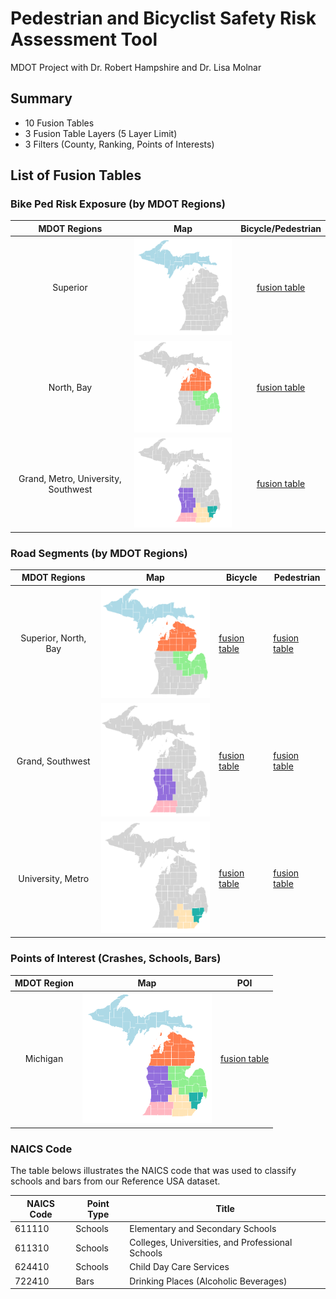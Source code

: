 # Pedestrian and Bicyclist Safety Risk Assessment Tool

MDOT Project with Dr. Robert Hampshire and Dr. Lisa Molnar

## Summary
- 10 Fusion Tables
- 3 Fusion Table Layers (5 Layer Limit)
- 3 Filters (County, Ranking, Points of Interests)

## List of Fusion Tables
### Bike Ped Risk Exposure (by MDOT Regions)
MDOT Regions|Map|Bicycle/Pedestrian
:---:|---|:---:
Superior|![Superior](img/superior.png)|[fusion table](https://fusiontables.google.com/DataSource?docid=1pp4Axxd5C8U7RByKuZsidxmSulBH7YSDTWn25ohQ)
North, Bay|![North, Bay](img/north_bay.png)|[fusion table](https://fusiontables.google.com/DataSource?docid=12Vn0EY7_LJm_kHKsjUnJO4luY-4cekMha6QCiPoG)
Grand, Metro, University, Southwest|![GMUS](img/GMUS.png)|[fusion table](https://fusiontables.google.com/DataSource?docid=1pL3uVpWWEVwXZLUs-LvfSMFSBwd-KL94bT7qxUm9)
		
### Road Segments (by MDOT Regions)
MDOT Regions|Map|Bicycle|Pedestrian
:---:|---|---|---
Superior, North, Bay|![Superior, North, Bay](img/superior_north_bay.png)|[fusion table](https://fusiontables.google.com/DataSource?docid=1jG6XplSByvnOTrKJsu240CvPj47fi-Buo5CG733v)|[fusion table](https://fusiontables.google.com/DataSource?docid=1xmTwYnMVqWloOCs2r4CaXLSmmSUAORhTbK4oHJN7)
Grand, Southwest|![Grand, Southwest](img/grand_southwest.png)|[fusion table](https://fusiontables.google.com/DataSource?docid=1uVriSHt8mBMmp2-M90TrXHpWeY0KKTuiogaq3p_4)|[fusion table](https://fusiontables.google.com/DataSource?docid=1M8aJiDnW-DYfP3JGfoWaKS2TtqakFrAGmzyu1az4)
University, Metro|![University, Metro](img/uni_metro.png)|[fusion table](https://fusiontables.google.com/DataSource?docid=1KaSmG9GnL0svhfGWIOyg_PMJvBFCKp3bbwZSc1md)|[fusion table](https://fusiontables.google.com/DataSource?docid=1MhIuLV6ryl1C6wcIhYqyLG7JkdSCu38Vq1lGO8w5)

### Points of Interest (Crashes, Schools, Bars)
MDOT Region|Map|POI
:---:|---|---
Michigan|![MI](img/MDOT.png)|[fusion table](https://fusiontables.google.com/DataSource?docid=1WYNs_bniznkgQMwU-lhxstOJ7vlTvVggXSV4TMUh)

### NAICS Code
The table belows illustrates the NAICS code that was used to classify schools and bars from our Reference USA dataset.

NAICS Code|Point Type|Title
---|---|---
611110|Schools|Elementary and Secondary Schools
611310|Schools|Colleges, Universities, and Professional Schools
624410|Schools|Child Day Care Services
722410|Bars|Drinking Places (Alcoholic Beverages)
